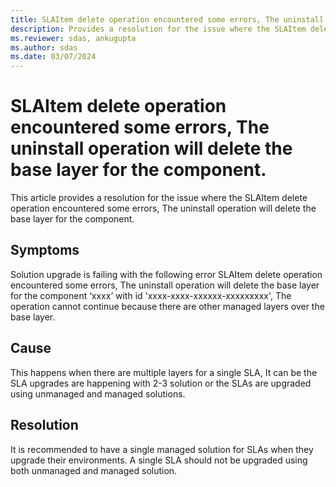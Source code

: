 ```yaml
---
title: SLAItem delete operation encountered some errors, The uninstall operation will delete the base layer for the component.
description: Provides a resolution for the issue where the SLAItem delete operation encountered some errors, The uninstall operation will delete the base layer for the component.
ms.reviewer: sdas, ankugupta
ms.author: sdas
ms.date: 03/07/2024
---
```

# SLAItem delete operation encountered some errors, The uninstall operation will delete the base layer for the component.

This article provides a resolution for the issue where the SLAItem delete operation encountered some errors, The uninstall operation will delete the base layer for the component.

## Symptoms

Solution upgrade is failing with the following error
SLAItem delete operation encountered some errors, The uninstall operation will delete the base layer for the component ‘xxxx’ with id 'xxxx-xxxx-xxxxxx-xxxxxxxxx', The operation cannot continue because there are other managed layers over the base layer.

## Cause

This happens when there are multiple layers for a single SLA, It can be the SLA upgrades are happening with 2-3 solution or the SLAs are upgraded using unmanaged and managed solutions.

## Resolution

It is recommended to have a single managed solution for SLAs when they upgrade their environments. A single SLA should not be upgraded using both unmanaged and managed solution.
